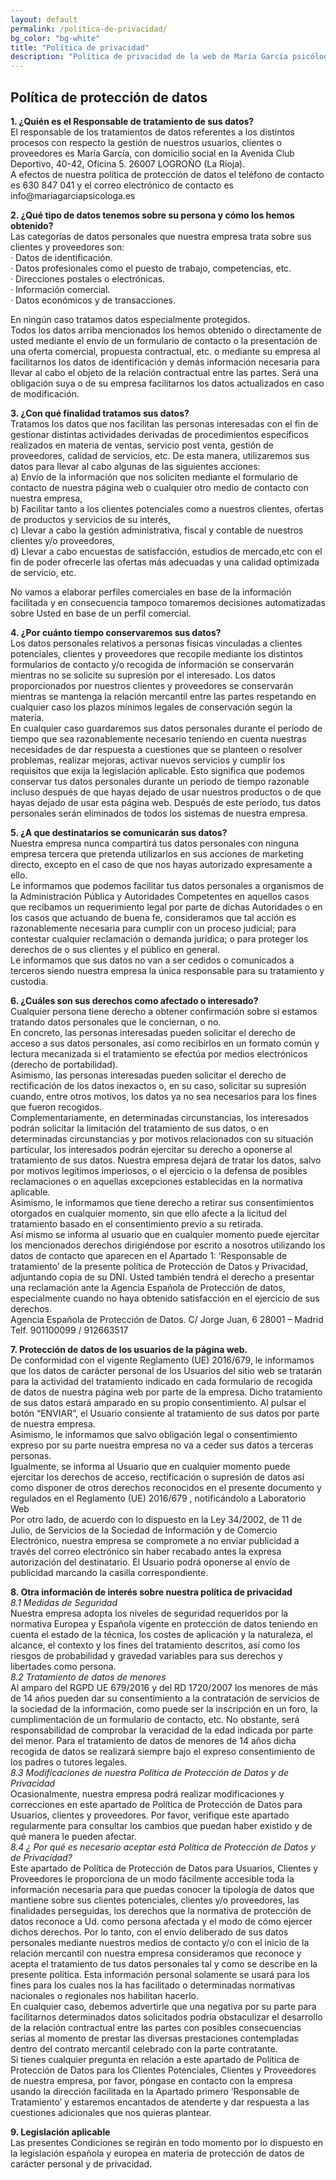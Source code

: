 ```yaml
---
layout: default
permalink: /politica-de-privacidad/
bg_color: "bg-white"
title: "Política de privacidad"
description: "Política de privacidad de la web de María García psicóloga en terapia de familia y terapia de pareja. Consulta Online o bien presencial en Logroño (La Rioja)."
---
```


<div class="text-sm">
<h2 class="py-6 text-2xl text-gray-800 font-display">Política de
    <span>protección de datos</span></h2> <p><strong>1. ¿Quién es el Responsable de tratamiento de sus datos?</strong> <br>
    El responsable de los tratamientos de datos referentes a los distintos
    procesos con respecto la gestión de nuestros usuarios, clientes o
    proveedores es María García, con domicilio social en la Avenida Club Deportivo, 40-42, Oficina 5. 26007 LOGROÑO (La Rioja).
    <br>
    A efectos de nuestra política de protección de datos el teléfono de contacto
    es 630 847 041 y el correo electrónico de contacto es info@mariagarciapsicologa.es</p> <p><strong>2. ¿Qué tipo de datos tenemos sobre su persona y cómo los hemos obtenido?</strong> <br>
    Las categorías de datos personales que nuestra empresa trata sobre sus
    clientes y proveedores son:
    <br>
    · Datos de identificación.
    <br>
    · Datos profesionales como el puesto de trabajo, competencias, etc.
    <br>
    · Direcciones postales o electrónicas.
    <br>
    · Información comercial.
    <br>
    · Datos económicos y de transacciones.</p> <p>En ningún caso tratamos datos especialmente protegidos.
    <br>
    Todos los datos arriba mencionados los hemos obtenido o directamente de
    usted mediante el envío de un formulario de contacto o la presentación de
    una oferta comercial, propuesta contractual, etc. o mediante su empresa al
    facilitarnos los datos de identificación y demás información necesaria para
    llevar al cabo el objeto de la relación contractual entre las partes. Será
    una obligación suya o de su empresa facilitarnos los datos actualizados en
    caso de modificación.</p> <p><strong>3. ¿Con qué finalidad tratamos sus datos?</strong> <br>
    Tratamos los datos que nos facilitan las personas interesadas con el fin de
    gestionar distintas actividades derivadas de procedimientos específicos
    realizados en materia de ventas, servicio post venta, gestión de
    proveedores, calidad de servicios, etc. De esta manera, utilizaremos sus
    datos para llevar al cabo algunas de las siguientes acciones:
    <br>
    a) Envío de la información que nos soliciten mediante el formulario de
    contacto de nuestra página web o cualquier otro medio de contacto con
    nuestra empresa,
    <br>
    b) Facilitar tanto a los clientes potenciales como a nuestros clientes,
    ofertas de productos y servicios de su interés,
    <br>
    c) Llevar a cabo la gestión administrativa, fiscal y contable de nuestros
    clientes y/o proveedores,
    <br>
    d) Llevar a cabo encuestas de satisfacción, estudios de mercado,etc con el
    fin de poder ofrecerle las ofertas más adecuadas y una calidad optimizada de
    servicio, etc.</p> <p>No vamos a elaborar perfiles comerciales en base de la información
    facilitada y en consecuencia tampoco tomaremos decisiones automatizadas
    sobre Usted en base de un perfil comercial.</p> <p><strong>4. ¿Por cuánto tiempo conservaremos sus datos?</strong> <br>
    Los datos personales relativos a personas físicas vinculadas a clientes
    potenciales, clientes y proveedores que recopile mediante los distintos
    formularios de contacto y/o recogida de información se conservarán mientras
    no se solicite su supresión por el interesado. Los datos proporcionados por
    nuestros clientes y proveedores se conservarán mientras se mantenga la
    relación mercantil entre las partes respetando en cualquier caso los plazos
    mínimos legales de conservación según la materia.
    <br>
    En cualquier caso guardaremos sus datos personales durante el período de
    tiempo que sea razonablemente necesario teniendo en cuenta nuestras
    necesidades de dar respuesta a cuestiones que se planteen o resolver
    problemas, realizar mejoras, activar nuevos servicios y cumplir los
    requisitos que exija la legislación aplicable. Esto significa que podemos
    conservar tus datos personales durante un período de tiempo razonable
    incluso después de que hayas dejado de usar nuestros productos o de que
    hayas dejado de usar esta página web. Después de este período, tus datos
    personales serán eliminados de todos los sistemas de nuestra empresa.</p> <p><strong>5. ¿A que destinatarios se comunicarán sus datos?</strong> <br>
    Nuestra empresa nunca compartirá tus datos personales con ninguna empresa
    tercera que pretenda utilizarlos en sus acciones de marketing directo,
    excepto en el caso de que nos hayas autorizado expresamente a ello.
    <br>
    Le informamos que podemos facilitar tus datos personales a organismos de la
    Administración Pública y Autoridades Competentes en aquellos casos que
    recibamos un requerimiento legal por parte de dichas Autoridades o en los
    casos que actuando de buena fe, consideramos que tal acción es
    razonablemente necesaria para cumplir con un proceso judicial; para
    contestar cualquier reclamación o demanda jurídica; o para proteger los
    derechos de o sus clientes y el público en general.
    <br>
    Le informamos que sus datos no van a ser cedidos o comunicados a terceros
    siendo nuestra empresa la única responsable para su tratamiento y custodia.</p> <p><strong>6. ¿Cuáles son sus derechos como afectado o interesado?</strong> <br>
    Cualquier persona tiene derecho a obtener confirmación sobre si estamos
    tratando datos personales que le conciernan, o no.
    <br>
    En concreto, las personas interesadas pueden solicitar el derecho de acceso
    a sus datos personales, así como recibirlos en un formato común y lectura
    mecanizada si el tratamiento se efectúa por medios electrónicos (derecho de
    portabilidad).
    <br>
    Asimismo, las personas interesadas pueden solicitar el derecho de
    rectificación de los datos inexactos o, en su caso, solicitar su supresión
    cuando, entre otros motivos, los datos ya no sea necesarios para los fines
    que fueron recogidos.
    <br>
    Complementariamente, en determinadas circunstancias, los interesados podrán
    solicitar la limitación del tratamiento de sus datos, o en determinadas
    circunstancias y por motivos relacionados con su situación particular, los
    interesados podrán ejercitar su derecho a oponerse al tratamiento de sus
    datos. Nuestra empresa dejará de tratar los datos, salvo por motivos
    legítimos imperiosos, o el ejercicio o la defensa de posibles reclamaciones
    o en aquellas excepciones establecidas en la normativa aplicable.
    <br>
    Asimismo, le informamos que tiene derecho a retirar sus consentimientos
    otorgados en cualquier momento, sin que ello afecte a la licitud del
    tratamiento basado en el consentimiento previo a su retirada.
    <br>
    Así mismo se informa al usuario que en cualquier momento puede ejercitar los
    mencionados derechos dirigiéndose por escrito a nosotros utilizando los
    datos de contacto que aparecen en el Apartado 1: ‘Responsable de
    tratamiento’ de la presente política de Protección de Datos y Privacidad,
    adjuntando copia de su DNI. Usted también tendrá el derecho a presentar una
    reclamación ante la Agencia Española de Protección de datos, especialmente
    cuando no haya obtenido satisfacción en el ejercicio de sus derechos.
    <br>
    Agencia Española de Protección de Datos. C/ Jorge Juan, 6 28001 – Madrid
    Telf. 901100099 / 912663517</p> <p><strong>7. Protección de datos de los usuarios de la página web.</strong> <br>
    De conformidad con el vigente Reglamento (UE) 2016/679, le informamos que
    los datos de carácter personal de los Usuarios del sitio web se tratarán
    para la actividad del tratamiento indicado en cada formulario de recogida de
    datos de nuestra página web por parte de la empresa. Dicho tratamiento de
    sus datos estará amparado en su propio consentimiento. Al pulsar el botón
    “ENVIAR”, el Usuario consiente al tratamiento de sus datos por parte de
    nuestra empresa.
    <br>
    Asimismo, le informamos que salvo obligación legal o consentimiento expreso
    por su parte nuestra empresa no va a ceder sus datos a terceras personas.
    <br>
    Igualmente, se informa al Usuario que en cualquier momento puede ejercitar
    los derechos de acceso, rectificación o supresión de datos así como disponer
    de otros derechos reconocidos en el presente documento y regulados en el
    Reglamento (UE) 2016/679 , notificándolo a Laboratorio Web
    <br>
    Por otro lado, de acuerdo con lo dispuesto en la Ley 34/2002, de 11 de
    Julio, de Servicios de la Sociedad de Información y de Comercio Electrónico,
    nuestra empresa se compromete a no enviar publicidad a través del correo
    electrónico sin haber recabado antes la expresa autorización del
    destinatario. El Usuario podrá oponerse al envío de publicidad marcando la
    casilla correspondiente.</p> <p><strong>8. Otra información de interés sobre nuestra política de privacidad</strong> <br> <em>8.1 Medidas de Seguridad</em> <br>
    Nuestra empresa adopta los niveles de seguridad requeridos por la normativa
    Europea y Española vigente en protección de datos teniendo en cuenta el
    estado de la técnica, los costes de aplicación y la naturaleza, el alcance,
    el contexto y los fines del tratamiento descritos, así como los riesgos de
    probabilidad y gravedad variables para sus derechos y libertades como
    persona.
    <br> <em>8.2 Tratamiento de datos de menores</em> <br>
    Al amparo del RGPD UE 679/2016 y del RD 1720/2007 los menores de más de 14
    años pueden dar su consentimiento a la contratación de servicios de la
    sociedad de la información, como puede ser la inscripción en un foro, la
    cumplimentación de un formulario de contacto, etc. No obstante, será
    responsabilidad de comprobar la veracidad de la edad indicada por parte del
    menor. Para el tratamiento de datos de menores de 14 años dicha recogida de
    datos se realizará siempre bajo el expreso consentimiento de los padres o
    tutores legales.
    <br> <em>8.3 Modificaciones de nuestra Política de Protección de Datos y de
      Privacidad</em> <br>
    Ocasionalmente, nuestra empresa podrá realizar modificaciones y correcciones
    en este apartado de Política de Protección de Datos para Usuarios, clientes
    y proveedores. Por favor, verifique este apartado regularmente para
    consultar los cambios que puedan haber existido y de qué manera le pueden
    afectar.
    <br> <em>8.4 ¿ Por qué es necesario aceptar está Política de Protección de Datos y
      de Privacidad?</em> <br>
    Este apartado de Política de Protección de Datos para Usuarios, Clientes y
    Proveedores le proporciona de un modo fácilmente accesible toda la
    información necesaria para que puedas conocer la tipología de datos que
    mantiene sobre sus clientes potenciales, clientes y/o proveedores, las
    finalidades perseguidas, los derechos que la normativa de protección de
    datos reconoce a Ud. como persona afectada y el modo de cómo ejercer dichos
    derechos. Por lo tanto, con el envío deliberado de sus datos personales
    mediante nuestros medios de contacto y/o con el inicio de la relación
    mercantil con nuestra empresa consideramos que reconoce y acepta el
    tratamiento de tus datos personales tal y como se describe en la presente
    política. Esta información personal solamente se usará para los fines para
    los cuales nos la has facilitado o determinadas normativas nacionales o
    regionales nos habilitan hacerlo.
    <br>
    En cualquier caso, debemos advertirle que una negativa por su parte para
    facilitarnos determinados datos solicitados podría obstaculizar el
    desarrollo de la relación contractual entre las partes con posibles
    consecuencias serias al momento de prestar las diversas prestaciones
    contempladas dentro del contrato mercantil celebrado con la parte
    contratante.
    <br>
    Si tienes cualquier pregunta en relación a este apartado de Política de
    Protección de Datos para los Clientes Potenciales, Clientes y Proveedores de
    nuestra empresa, por favor, póngase en contacto con la empresa usando la
    dirección facilitada en la Apartado primero ‘Responsable de Tratamiento’ y
    estaremos encantados de atenderte y dar respuesta a las cuestiones
    adicionales que nos quieras plantear.</p> <p><strong>9. Legislación aplicable</strong> <br>
    Las presentes Condiciones se regirán en todo momento por lo dispuesto en la
    legislación española y europea en materia de protección de datos de carácter
    personal y de privacidad.</p></div>
